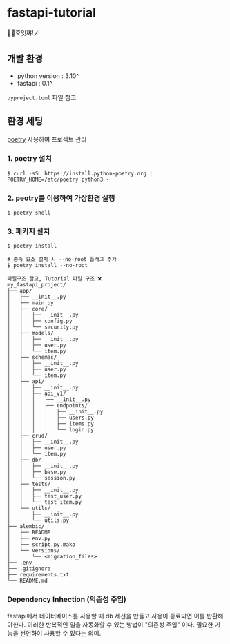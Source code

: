 # fastapi-tutorial

🧙‍♀️호잇쨔!🪄 

## 개발 환경
- python version : 3.10^
- fastapi : 0.1^

`pyproject.toml` 파일 참고

## 환경 세팅
[poetry](https://python-poetry.org/docs/) 사용하여 프로젝트 관리

### 1. poetry 설치

```
$ curl -sSL https://install.python-poetry.org | POETRY_HOME=/etc/poetry python3 -
```

### 2. peotry를 이용하여 가상환경 실행
```
$ poetry shell
```

### 3. 패키지 설치
```
$ poetry install

# 종속 요소 설치 시 --no-root 플래그 추가
$ poetry install --no-root
```

```
파일구조 참고, Tutorial 파일 구조 ❌
my_fastapi_project/
├── app/
│   ├── __init__.py
│   ├── main.py
│   ├── core/
│   │   ├── __init__.py
│   │   ├── config.py
│   │   └── security.py
│   ├── models/
│   │   ├── __init__.py
│   │   ├── user.py
│   │   └── item.py
│   ├── schemas/
│   │   ├── __init__.py
│   │   ├── user.py
│   │   └── item.py
│   ├── api/
│   │   ├── __init__.py
│   │   ├── api_v1/
│   │   │   ├── __init__.py
│   │   │   ├── endpoints/
│   │   │   │   ├── __init__.py
│   │   │   │   ├── users.py
│   │   │   │   ├── items.py
│   │   │   │   └── login.py
│   ├── crud/
│   │   ├── __init__.py
│   │   ├── user.py
│   │   └── item.py
│   ├── db/
│   │   ├── __init__.py
│   │   ├── base.py
│   │   └── session.py
│   ├── tests/
│   │   ├── __init__.py
│   │   ├── test_user.py
│   │   └── test_item.py
│   └── utils/
│       ├── __init__.py
│       └── utils.py
├── alembic/
│   ├── README
│   ├── env.py
│   ├── script.py.mako
│   └── versions/
│       └── <migration_files>
├── .env
├── .gitignore
├── requirements.txt
└── README.md

```

### Dependency Inhection (의존성 주입)
fastapi에서 데이터베이스를 사용할 때 db 세션을 만들고 사용이 종료되면 이를 반환해야한다.
이러한 반복적인 일을 자동화할 수 있는 방법이 "의존성 주입" 이다.
필요한 기능을 선언하여 사용할 수 있다는 의미.

